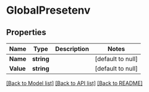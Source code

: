 # GlobalPresetenv

## Properties
Name | Type | Description | Notes
------------ | ------------- | ------------- | -------------
**Name** | **string** |  | [default to null]
**Value** | **string** |  | [default to null]

[[Back to Model list]](../README.md#documentation-for-models) [[Back to API list]](../README.md#documentation-for-api-endpoints) [[Back to README]](../README.md)


